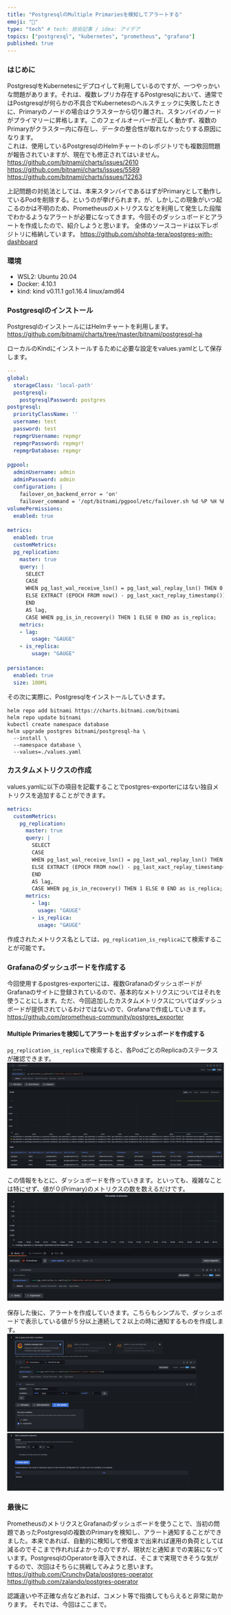 ```yaml
---
title: "PostgresqlのMultiple Primariesを検知してアラートする"
emoji: "👻"
type: "tech" # tech: 技術記事 / idea: アイデア
topics: ["postgresql", "kubernetes", "prometheus", "grafana"]
published: true
---
```


### はじめに

PostgresqlをKubernetesにデプロイして利用しているのですが、一つやっかいな問題があります。それは、複数レプリカ存在するPostgresqlにおいて、通常ではPostgresqlが何らかの不具合でKubernetesのヘルスチェックに失敗したときに、Primaryのノードの場合はクラスターから切り離され、スタンバイのノードがプライマリーに昇格します。このフェイルオーバーが正しく動かず、複数のPrimaryがクラスター内に存在し、データの整合性が取れなかったりする原因になります。  
これは、使用しているPostgresqlのHelmチャートのレポジトリでも複数回問題が報告されていますが、現在でも修正されてはいません。
https://github.com/bitnami/charts/issues/2610
https://github.com/bitnami/charts/issues/5589
https://github.com/bitnami/charts/issues/12263

上記問題の対処法としては、本来スタンバイであるはずがPrimaryとして動作しているPodを削除する。というのが挙げられます。が、しかしこの現象がいつ起こるのかは不明のため、Prometheusのメトリクスなどを利用して発生した段階でわかるようなアラートが必要になってきます。今回そのダッシュボードとアラートを作成したので、紹介しようと思います。
全体のソースコードは以下レポジトリに格納しています。
https://github.com/shohta-tera/postgres-with-dashboard

### 環境
- WSL2: Ubuntu 20.04
- Docker: 4.10.1
- kind: kind v0.11.1 go1.16.4 linux/amd64

### Postgresqlのインストール

PostgresqlのインストールにはHelmチャートを利用します。
https://github.com/bitnami/charts/tree/master/bitnami/postgresql-ha

ローカルのKindにインストールするために必要な設定をvalues.yamlとして保存します。

```yaml values.yaml
---
global:
  storageClass: 'local-path'
  postgresql:
    postgresqlPassword: postgres
postgresql:
  priorityClassName: ''
  username: test
  password: test
  repmgrUsername: repmgr
  repmgrPassword: repmgr!
  repmgrDatabase: repmgr

pgpool:
  adminUsername: admin
  adminPassword: admin
  configuration: |
    failover_on_backend_error = 'on'
    failover_command = '/opt/bitnami/pgpool/etc/failover.sh %d %P %H %R'
volumePermissions:
  enabled: true

metrics:
  enabled: true
  customMetrics:
  pg_replication:
    master: true
    query: |
      SELECT
      CASE
      WHEN pg_last_wal_receive_lsn() = pg_last_wal_replay_lsn() THEN 0
      ELSE EXTRACT (EPOCH FROM now() - pg_last_xact_replay_timestamp())::INTEGER
      END
      AS lag,
      CASE WHEN pg_is_in_recovery() THEN 1 ELSE 0 END as is_replica;
    metrics:
    - lag:
        usage: "GAUGE"
    - is_replica:
        usage: "GAUGE"

persistance:
  enabled: true
  size: 100Mi
```
その次に実際に、Postgresqlをインストールしていきます。
```
helm repo add bitnami https://charts.bitnami.com/bitnami
helm repo update bitnami
kubectl create namespace database
helm upgrade postgres bitnami/postgresql-ha \
  --install \
  --namespace database \
  --values=./values.yaml
```

### カスタムメトリクスの作成

values.yamlに以下の項目を記載することでpostgres-exporterにはない独自メトリクスを追加することができます。

```yaml values.yaml
metrics:
  customMetrics:
    pg_replication:
      master: true
      query: |
        SELECT
        CASE
        WHEN pg_last_wal_receive_lsn() = pg_last_wal_replay_lsn() THEN 0
        ELSE EXTRACT (EPOCH FROM now() - pg_last_xact_replay_timestamp())::INTEGER
        END
        AS lag,
        CASE WHEN pg_is_in_recovery() THEN 1 ELSE 0 END as is_replica;
      metrics:
        - lag:
          usage: "GAUGE"
        - is_replica:
          usage: "GAUGE"
```

作成されたメトリクス名としては、`pg_replication_is_replica`にて検索することが可能です。  

### Grafanaのダッシュボードを作成する

今回使用するpostgres-exporterには、複数GrafanaのダッシュボードがGrafanaのサイトに登録されているので、基本的なメトリクスについてはそれを使うことにします。ただ、今回追加したカスタムメトリクスについてはダッシュボードが提供されているわけではないので、Grafanaで作成していきます。
https://github.com/prometheus-community/postgres_exporter

#### Multiple Primariesを検知してアラートを出すダッシュボードを作成する

`pg_replication_is_replica`で検索すると、各PodごとのReplicaのステータスが確認できます。
![](/images/175dd79cea0fa7/the_num_of_replicas.png)

この情報をもとに、ダッシュボードを作っていきます。といっても、複雑なことは特にせず、値が０(Primary)のメトリクスの数を数えるだけです。  
![](/images/175dd79cea0fa7/dashboard.png)

保存した後に、アラートを作成していきます。こちらもシンプルで、ダッシュボードで表示している値が５分以上連続して２以上の時に通知するものを作成します。  
![](/images/175dd79cea0fa7/alert.png)
![](/images/175dd79cea0fa7/alert_2.png)

### 最後に

PrometheusのメトリクスとGrafanaのダッシュボードを使うことで、当初の問題であったPostgresqlの複数のPrimaryを検知し、アラート通知することができました。本来であれば、自動的に検知して修復まで出来れば運用の負荷としては減るのでそこまで作れればよかったのですが、現状だと通知までの実装になっています。PostgresqlのOperatorを導入できれば、そこまで実現できそうな気がするので、次回はそちらに挑戦してみようと思います。
https://github.com/CrunchyData/postgres-operator
https://github.com/zalando/postgres-operator

認識違いや不正確な点などあれば、コメント等で指摘してもらえると非常に助かります。
それでは、今回はここまで。